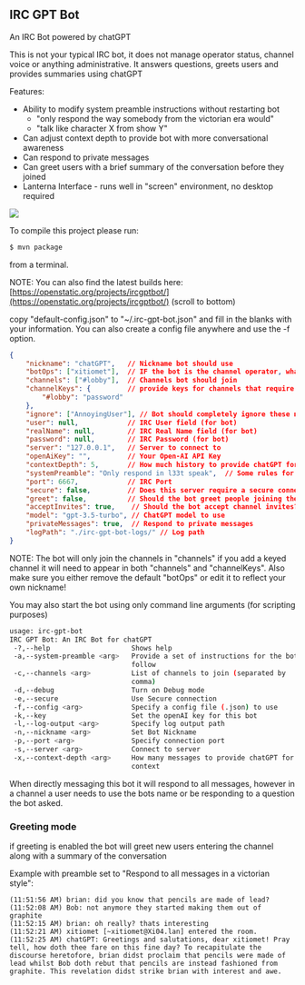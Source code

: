 ## IRC GPT Bot

An IRC Bot powered by chatGPT

This is not your typical IRC bot, it does not manage operator status, channel voice or anything administrative. It answers questions, greets users and provides summaries using chatGPT

Features:
 * Ability to modify system preamble instructions without restarting bot
    * "only respond the way somebody from the victorian era would"
    * "talk like character X from show Y"
 * Can adjust context depth to provide bot with more conversational awareness
 * Can respond to private messages
 * Can greet users with a brief summary of the conversation before they joined
 * Lanterna Interface - runs well in "screen" environment, no desktop required

![](https://openstatic.org/projects/ircgptbot/irc-gpt-bot-ss.png)

To compile this project please run:
```bash
$ mvn package
```
from a terminal.

NOTE: You can also find the latest builds here: [https://openstatic.org/projects/ircgptbot/](https://openstatic.org/projects/ircgptbot/) (scroll to bottom)

copy "default-config.json" to "~/.irc-gpt-bot.json" and fill in the blanks with your information. You can also create a config file anywhere and use the -f option.

```json
{
    "nickname": "chatGPT",   // Nickname bot should use
    "botOps": ["xitiomet"],  // IF the bot is the channel operator, what other operators should get op status?
    "channels": ["#lobby"],  // Channels bot should join
    "channelKeys": {         // provide keys for channels that require them
        "#lobby": "password"
    },
    "ignore": ["AnnoyingUser"], // Bot should completely ignore these nicknames (can be used for other bots or abusive users)
    "user": null,            // IRC User field (for bot)
    "realName": null,        // IRC Real Name field (for bot)
    "password": null,        // IRC Password (for bot)
    "server": "127.0.0.1",   // Server to connect to
    "openAiKey": "",         // Your Open-AI API Key
    "contextDepth": 5,       // How much history to provide chatGPT for context
    "systemPreamble": "Only respond in l33t speak",  // Some rules for chatGPT to follow
    "port": 6667,            // IRC Port
    "secure": false,         // Does this server require a secure connection
    "greet": false,          // Should the bot greet people joining the channel?
    "acceptInvites": true,    // Should the bot accept channel invites?
    "model": "gpt-3.5-turbo", // ChatGPT model to use
    "privateMessages": true,  // Respond to private messages
    "logPath": "./irc-gpt-bot-logs/" // Log path
}
```
NOTE: The bot will only join the channels in "channels" if you add a keyed channel it will need to appear in both "channels" and "channelKeys". Also make sure you either remove the default "botOps" or edit it to reflect your own nickname!

You may also start the bot using only command line arguments (for scripting purposes)
```bash
usage: irc-gpt-bot
IRC GPT Bot: An IRC Bot for chatGPT
 -?,--help                    Shows help
 -a,--system-preamble <arg>   Provide a set of instructions for the bot to
                              follow
 -c,--channels <arg>          List of channels to join (separated by
                              comma)
 -d,--debug                   Turn on Debug mode
 -e,--secure                  Use Secure connection
 -f,--config <arg>            Specify a config file (.json) to use
 -k,--key                     Set the openAI key for this bot
 -l,--log-output <arg>        Specify log output path
 -n,--nickname <arg>          Set Bot Nickname
 -p,--port <arg>              Specify connection port
 -s,--server <arg>            Connect to server
 -x,--context-depth <arg>     How many messages to provide chatGPT for
                              context
```

When directly messaging this bot it will respond to all messages, however in a channel a user needs to use the bots name or be responding to a question the bot asked.

### Greeting mode
if greeting is enabled the bot will greet new users entering the channel along with a summary of the conversation

Example with preamble set to "Respond to all messages in a victorian style":

    (11:51:56 AM) brian: did you know that pencils are made of lead?
    (11:52:08 AM) Bob: not anymore they started making them out of graphite
    (11:52:15 AM) brian: oh really? thats interesting
    (11:52:21 AM) xitiomet [~xitiomet@Xi04.lan] entered the room.
    (11:52:25 AM) chatGPT: Greetings and salutations, dear xitiomet! Pray tell, how doth thee fare on this fine day? To recapitulate the discourse heretofore, brian didst proclaim that pencils were made of lead whilst Bob doth rebut that pencils are instead fashioned from graphite. This revelation didst strike brian with interest and awe.
